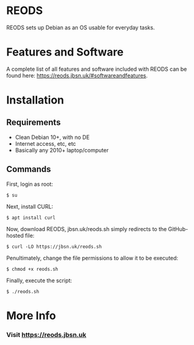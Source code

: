 # REODS
REODS sets up Debian as an OS usable for everyday tasks.

# Features and Software
A complete list of all features and software included with REODS can be found here: https://reods.jbsn.uk/#softwareandfeatures.

# Installation

## Requirements
- Clean Debian 10+, with no DE
- Internet access, etc, etc
- Basically any 2010+ laptop/computer

## Commands

First, login as root:
```
$ su
```
Next, install CURL:
```
$ apt install curl
```
Now, download REODS, jbsn.uk/reods.sh simply redirects to the GitHub-hosted file:
```
$ curl -LO https://jbsn.uk/reods.sh
```
Penultimately, change the file permissions to allow it to be executed:
```
$ chmod +x reods.sh
```
Finally, execute the script:
```
$ ./reods.sh
```

# More Info
### Visit https://reods.jbsn.uk
